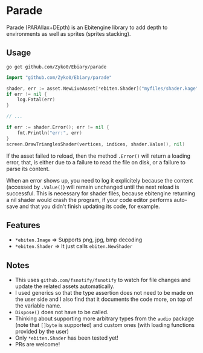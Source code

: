 # Parade

Parade (PARAllax+DEpth) is an Ebitengine library to add depth to environments as well as sprites (sprites stacking).

## Usage

`go get github.com/Zyko0/Ebiary/parade`

```go
import "github.com/Zyko0/Ebiary/parade"
```

```go
shader, err := asset.NewLiveAsset[*ebiten.Shader]("myfiles/shader.kage")
if err != nil {
    log.Fatal(err)
}

// ...

if err := shader.Error(); err != nil {
    fmt.Println("err:", err)
}
screen.DrawTrianglesShader(vertices, indices, shader.Value(), nil)
```

If the asset failed to reload, then the method `.Error()` will return a loading error, that, is either due to a failure to read the file on disk, or a failure to parse its content.

When an error shows up, you need to log it explicitely because the content (accessed by `.Value()`) will remain unchanged until the next reload is successful.
This is necessary for shader files, because ebitengine returning a nil shader would crash the program, if your code editor performs auto-save and that you didn't finish updating its code, for example.

## Features

- `*ebiten.Image` => Supports png, jpg, bmp decoding
- `*ebiten.Shader` => It just calls `ebiten.NewShader`

## Notes

- This uses `github.com/fsnotify/fsnotify` to watch for file changes and update the related assets automatically.
- I used generics so that the type assertion does not need to be made on the user side and I also find that it documents the code more, on top of the variable name.
- `Dispose()` does not have to be called.
- Thinking about supporting more arbitrary types from the `audio` package (note that `[]byte` is supported) and custom ones (with loading functions provided by the user)
- Only `*ebiten.Shader` has been tested yet!
- PRs are welcome!